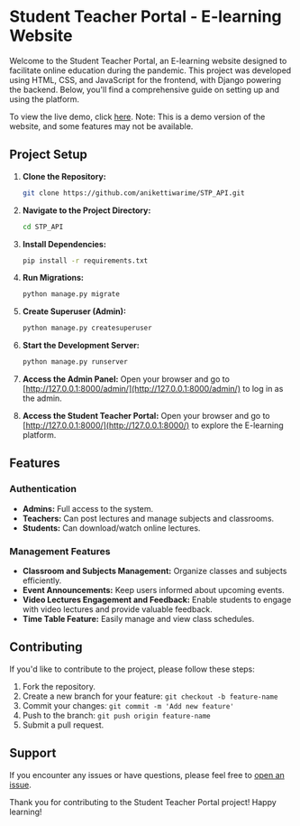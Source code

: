 # Student Teacher Portal - E-learning Website

Welcome to the Student Teacher Portal, an E-learning website designed to facilitate online education during the pandemic. This project was developed using HTML, CSS, and JavaScript for the frontend, with Django powering the backend. Below, you'll find a comprehensive guide on setting up and using the platform.

To view the live demo, click [here](https://stp.anikettiwari.tech/api/).
Note: This is a demo version of the website, and some features may not be available.

## Project Setup

1. **Clone the Repository:**

   ```bash
   git clone https://github.com/anikettiwarime/STP_API.git
   ```

2. **Navigate to the Project Directory:**

   ```bash
   cd STP_API
   ```

3. **Install Dependencies:**

   ```bash
   pip install -r requirements.txt
   ```

4. **Run Migrations:**

   ```bash
   python manage.py migrate
   ```

5. **Create Superuser (Admin):**

   ```bash
   python manage.py createsuperuser
   ```

6. **Start the Development Server:**

   ```bash
   python manage.py runserver
   ```

7. **Access the Admin Panel:**
   Open your browser and go to [http://127.0.0.1:8000/admin/](http://127.0.0.1:8000/admin/) to log in as the admin.

8. **Access the Student Teacher Portal:**
   Open your browser and go to [http://127.0.0.1:8000/](http://127.0.0.1:8000/) to explore the E-learning platform.

## Features

### Authentication

- **Admins:** Full access to the system.
- **Teachers:** Can post lectures and manage subjects and classrooms.
- **Students:** Can download/watch online lectures.

### Management Features

- **Classroom and Subjects Management:** Organize classes and subjects efficiently.
- **Event Announcements:** Keep users informed about upcoming events.
- **Video Lectures Engagement and Feedback:** Enable students to engage with video lectures and provide valuable feedback.
- **Time Table Feature:** Easily manage and view class schedules.

## Contributing

If you'd like to contribute to the project, please follow these steps:

1. Fork the repository.
2. Create a new branch for your feature: `git checkout -b feature-name`
3. Commit your changes: `git commit -m 'Add new feature'`
4. Push to the branch: `git push origin feature-name`
5. Submit a pull request.

## Support

If you encounter any issues or have questions, please feel free to [open an issue](https://github.com/anikettiwarime/STP_API.git/issues).

Thank you for contributing to the Student Teacher Portal project! Happy learning!
